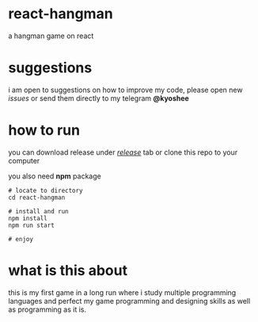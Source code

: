 # react-hangman
 a hangman game on react
 
# suggestions
 i am open to suggestions on how to improve my code, please open new *issues* or send them directly to my telegram **@kyoshee** 
 
# how to run
you can download release under [*release*](https://github.com/kyosheek/react-hangman/releases/tag/v1.0.0) tab or clone this repo to your computer

you also need **npm** package

```
# locate to directory
cd react-hangman

# install and run
npm install
npm run start

# enjoy
```
 
# what is this about
 this is my first game in a long run where i study multiple programming languages and perfect my game programming and designing skills as well as programming as it is.
